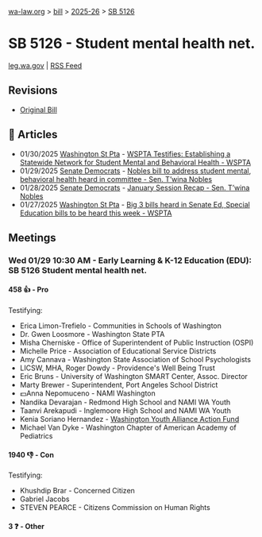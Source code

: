 [wa-law.org](/) > [bill](/bill/) > [2025-26](/bill/2025-26/) > [SB 5126](/bill/2025-26/sb/5126/)

# SB 5126 - Student mental health net.
[leg.wa.gov](https://app.leg.wa.gov/billsummary?BillNumber=5126&Year=2025&Initiative=false) | [RSS Feed](./rss.xml)

## Revisions
* [Original Bill](1/)

## 📰 Articles
* 01/30/2025 [Washington St Pta](/org/washington_st_pta/) - [WSPTA Testifies: Establishing a Statewide Network for Student Mental and Behavioral Health - WSPTA](https://www.wastatepta.org/wspta-testifies-establishing-a-statewide-network-for-student-mental-and-behavioral-health/#:~:text=SB%205126)
* 01/29/2025 [Senate Democrats](/org/senate_democrats/) - [Nobles bill to address student mental, behavioral health heard in committee - Sen. T’wina Nobles](https://senatedemocrats.wa.gov/nobles/2025/01/29/nobles-bill-to-address-student-mental-behavioral-health-heard-in-committee/#:~:text=Senate%20Bill%205126)
* 01/28/2025 [Senate Democrats](/org/senate_democrats/) - [January Session Recap - Sen. T’wina Nobles](https://senatedemocrats.wa.gov/nobles/2025/01/28/january-session-recap-2/#:~:text=SB%205126)
* 01/27/2025 [Washington St Pta](/org/washington_st_pta/) - [Big 3 bills heard in Senate Ed, Special Education bills to be heard this week - WSPTA](https://www.wastatepta.org/2025session-week3/#:~:text=SB%205126)

## Meetings
### Wed 01/29 10:30 AM - Early Learning & K-12 Education (EDU): SB 5126 Student mental health net.
#### 458 👍 - Pro
Testifying:
* Erica Limon-Trefielo - Communities in Schools of Washington
* Dr. Gwen Loosmore - Washington State PTA
* Misha Cherniske - Office of Superintendent of Public Instruction (OSPI)
* Michelle Price - Association of Educational Service Districts
* Amy Cannava - Washington State Association of School Psychologists
* LICSW, MHA, Roger Dowdy - Providence's Well Being Trust
* Eric Bruns - University of Washington SMART Center, Assoc. Director
* Marty Brewer - Superintendent, Port Angeles School District
* 💵Anna Nepomuceno - NAMI Washington
* Nandika Devarajan - Redmond High School and NAMI WA Youth
* Taanvi Arekapudi - Inglemoore High School and NAMI WA Youth
* Kenia Soriano Hernandez - [Washington Youth Alliance Action Fund](/org/washington_youth_alliance_action_fund/)
* Michael Van Dyke - Washington Chapter of American Academy of Pediatrics

#### 1940 👎 - Con
Testifying:
* Khushdip Brar - Concerned Citizen
* Gabriel Jacobs
* STEVEN PEARCE - Citizens Commission on Human Rights

#### 3 ❓ - Other
